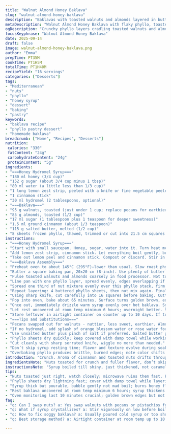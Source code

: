 ```yaml
---
title: "Walnut Almond Honey Baklava"
slug: "walnut-almond-honey-baklava"
description: "Baklavas with toasted walnuts and almonds layered in buttered phyllo, soaked in a honey hydromel syrup with lemon zest and cinnamon. Adjusted nuts' ratio, swapped pecans for walnuts for a graham-like warmth. Lower oven temp slightly, extended baking time a bit for deeper color. Syrup stirred to dissolve sugar fully, aromatics removed after boil. Cut into 16 squares for uniform crisp edges. Rest at room temp for 6-8 hours to set syrup, binds layers. Keeps well in airtight container up to 10 days."
metaDescription: "Walnut Almond Honey Baklava with flaky phyllo, toasted nuts, honey-hydromel syrup. Slow bake for golden layers, crisp edges, rich nutty crunch, layered syrup soak."
ogDescription: "Crunchy phyllo layers cradling toasted walnuts and almonds, drizzled with warm honey-hydromel syrup. Rest hours for syrup set, bake slow at low temp, cut pre-bake."
focusKeyphrase: "Walnut Almond Honey Baklava"
date: 2025-09-14
draft: false
image: walnut-almond-honey-baklava.png
author: "Emma"
prepTime: PT35M
cookTime: PT1H5M
totalTime: PT1H40M
recipeYield: "16 servings"
categories: ["Desserts"]
tags:
- "Mediterranean"
- "nuts"
- "phyllo"
- "honey syrup"
- "dessert"
- "baking"
- "pastry"
keywords:
- "baklava recipe"
- "phyllo pastry dessert"
- "homemade baklava"
breadcrumb: ["Home", "Recipes", "Desserts"]
nutrition: 
 calories: "330"
 fatContent: "24g"
 carbohydrateContent: "24g"
 proteinContent: "5g"
ingredients:
- "===Honey Hydromel Syrup==="
- "180 ml honey (3/4 cup)"
- "152 g sugar (about 3/4 cup minus 1 tbsp)"
- "80 ml water (a little less than 1/3 cup)"
- "1 long lemon zest strip, peeled with a knife or fine vegetable peeler"
- "1 cinnamon stick"
- "30 ml hydromel (2 tablespoons, optional)"
- "===Baklava==="
- "95 g walnuts, toasted (just under 1 cup; replace pecans for earthier bite)"
- "85 g almonds, toasted (1/2 cup)"
- "17 ml sugar (1 tablespoon plus 1 teaspoon for deeper sweetness)"
- "1.5 ml ground cinnamon (about 1/3 teaspoon)"
- "115 g salted butter, melted (1/2 cup)"
- "8 sheets frozen phyllo, thawed, trimmed or cut into 21.5 cm squares (8 1/2 inches)"
instructions:
- "===Honey Hydromel Syrup==="
- "Start with small saucepan. Honey, sugar, water into it. Turn heat medium-high. Stir constantly. Watch carefully. Sugar must dissolve fully; crystal grit ruins smooth syrup."
- "Add lemon zest strip, cinnamon stick. Let everything boil gently, bubbling up like a lazy creek. Around 6-7 minutes, syrup thickens slightly, glossy sheen visible. Remove from heat. Allow to cool enough so syrup still warm but not scalding."
- "Take out lemon peel and cinnamon stick. Compost or discard. Stir in hydromel, if using. It adds a subtle floral tang, but not mandatory."
- "===Baklava Assembly==="
- "Preheat oven to about 145°C (295°F)—lower than usual. Slow roast phyllo without burning edges. Rack set mid-level, air circulates better there."
- "Butter a square baking pan, 20x20 cm (8-inch). Use plenty of butter to avoid sticking, and flavor boost."
- "Pulse toasted walnuts and almonds coarsely in food processor. Not too fine; want texture and crunch. Transfer to bowl, stir in sugar and cinnamon. Mix vibrant, slightly grainy nut sugar blend."
- "Line pan with one phyllo layer, spread evenly, edges overlapping if needed. Brush generously with melted butter. Repeat layering three more times, each brushed with butter."
- "Spread one third of nut mixture evenly over this phyllo stack, firm gentle press but no smashing."
- "Repeat layering: 4 buttered phyllo sheets, then nut mix again. Final topping: last third nut mix followed by 4 phyllo sheets, all butter brushed. Total 16 sheets and 3 nut layers sandwiched in."
- "Using sharp knife, cut carefully into 16 squares before baking. Cutting after baking breaks layers and messes syrup absorption."
- "Pop into oven, bake about 65 minutes. Surface turns golden brown, edges crisp, nut layers toasted scent fills kitchen. Watch coloring closely last 10 minutes, brown but not burnt."
- "Once out, immediately drizzle warm syrup evenly over hot baklava. Syrup should soak and sizzle slightly. If syrup cools, won’t penetrate nicely."
- "Let rest uncovered at room temp minimum 6 hours; overnight better. Syrup thickens inside, phyllo remains crisp on edges, chewy where soaked. Don't refrigerate—humidity kills crunch."
- "Store leftover in airtight container on counter up to 10 days. If too sticky next day, brief flash in toaster oven refreshes layers."
- "===Tips and Substitutions==="
- "Pecans swapped out for walnuts - nuttier, less sweet, earthier. Almonds add crunch; try pistachios for color pop."
- "If no hydromel, add splash of orange blossom water or rose water for aroma."
- "Use unsalted butter plus pinch of salt if preferred. Salted butter gives slight briny contrast."
- "Phyllo sheets dry quickly; keep covered with damp towel while working to avoid tearing."
- "Cut cleanly with sharp serrated knife, wiggle no more than needed."
- "Don’t skip syrup resting time; flavor and texture evolve during soak."
- "Overbaking phyllo produces brittle, burned edges; note color shifts from pale gold to rich amber."
introduction: "Crunch. Aroma of cinnamon and toasted nuts drifts through kitchen. Butter sizzling in pan. Syrup bubbles with honey-thick gloss. Layers of flaky phyllo teasing with golden hue. Mistake once: ran syrup cold over hot baklava, soggy mess. Learned: hot syrup, better soak. Nuts pulsed unevenly, texture lost. Flour dusted on counter helps handle phyllo without warping sheets. I tend to swap pecans for walnuts; deeper, less sweet. Hydromel adds mystery but optional, orange water shines too. Watch color, don’t rush. Ten days in airtight container, flakes soften but flavors build. Set aside for guests or risk disappearing bites yourself."
ingredientsNote: "Nuts toasted for crunch and fuller flavor, don’t skip or microwave them—they go smoky fast. Hydromel optional, classic honey syrup works fine as backup. Keep phyllo covered to avoid dryness; tears inevitable but patch with butter. Sugar amount tweaked down slightly; personal preference on sweetness balance. Cinnamon measured carefully; overuse overwhelms nut blend. Butter melted gently—hot spots ruin phyllo sheets during brushing. Lemon zest adds bright counterpoint to sweet syrup; use fresh peel avoiding pith bitterness. Water amount just enough to dissolve sugar without watering down syrup. Try different nuts for creativity—pistachios, hazelnuts. Salted butter preferred; salt rounds flavor but unsalted plus pinch works."
instructionsNote: "Syrup boiled till shiny, just thickened, not caramelized. Stir constantly; sugar crystals can ruin syrup. Let cool to thick but pourable state. Remove zest and cinnamon to prevent bitterness. Oven lower temp prevents burning brittle edges—phyllo delicate. Butter every layer keeps phyllo moist and golden, no skimping. Nut mixture coarse, not powder—texture matters. Cut pre-baking to keep neat. Baking time extended 5 minutes for deeper roast. Drizzle warm syrup hot on hot baklava layers to facilitate absorption and sticky glaze formation. Rest minimum 6 hours room temp for syrup to set and flavors meld—got impatient once, sloppy baklava. Store airtight, flavors deepen over days; crispiness softens but pleasant chewiness develops."
tips:
- "Nuts toasted just right, watch closely; microwave ruins them fast. Pulse coarse not powder; want crunch retained. Adds texture and nut flavor balance. Adjust nuts for color too; pistachios pop but swap carefully. Salted butter melts smooth, adds subtle brine; unsalted needs pinch of salt to avoid flat edges."
- "Phyllo sheets dry lightning fast; cover with damp towel while layering. Butter every sheet fully or edges burn. Oven set lower 145°C keeps phyllo from snapping brittle while baking longer for color. Cutting before baking stops messy syrup leaks. Serrated knife best; small wiggle, don’t saw wildly or mess layers."
- "Syrup thick but pourable, bubble gently not mad boil; burns honey flavor. Remove zest and cinnamon after boil or syrup turns bitter. Hydromel optional, orange blossom or rose water swap for aroma. Stir constantly sugar to dissolve fully. If syrup cools drip, baklava soggy; drizzle hot syrup on hot pastry only."
- "Rest baklava uncovered at room temp minimum 6 hours; syrup thickens inside, phyllo edges crisp, center chewy. Refrigerate kills crunch from humidity, skip cold storage unless unavoidable. Store airtight up to 10 days; flakes soften, flavors deepen slowly. If sticky next day, quick toaster oven flash refreshes layers crisp again."
- "Oven monitoring last 10 minutes crucial; golden brown edges but not burnt; burnt tastes bitter bad. Baking longer lowers temp, avoids quick burning edge risk. Nut mix layers pressed down gentle, no smashing or dry dough. Butter layers boost moisture. Cut carefully and evenly for consistent squares with crisp edges."
faq:
- "q: Can I swap nuts? a: Yes swap walnuts with pecans or pistachios for texture or color. Pistachios brighten, pecans richer. But nuts toast time varies so watch closely. Nut coarseness changes mouthfeel; fine powder loses crunch."
- "q: What if syrup crystallizes? a: Stir vigorously on low before boil next time. Keep sugar dissolved fully. Crystals cause gritty syrup texture. Add tiny lemon juice splash sometimes helps dissolve over time but avoid adding zest after boil to stop bitterness."
- "q: How to fix soggy baklava? a: Usually poured cold syrup or too short rest. Drizzle hot syrup on hot pastry only. Rest uncovered at room temp long enough lets syrup set thick, phyllo crisp edges stay crisp. Refrigeration increases moisture, avoid if you want crunch."
- "q: Best storage method? a: Airtight container at room temp up to 10 days if no humidity. Refrigerate short term if necessary but expect loss of crispiness. Leftover baklava reheats well brief toaster oven flash to refresh texture. Avoid freezer; phyllo texture suffers badly from thawing moisture."

---
```

